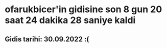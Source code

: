 # ofarukbicer'in gidisine son 8 gun 20 saat 24 dakika 28 saniye kaldi

## Gidis tarihi: 30.09.2022 :(